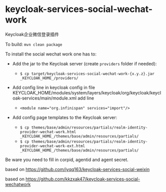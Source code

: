 # keycloak-services-social-wechat-work

Keycloak企业微信登录插件

To build:
`mvn clean package`

To install the social wechat work one has to:

* Add the jar to the Keycloak server (create `providers` folder if needed):
  * `$ cp target/keycloak-services-social-wechat-work-{x.y.z}.jar _KEYCLOAK_HOME_/providers/` 
* Add config line in keycloak config
  in file KEYCLOAK_HOME/modules/system/layers/keycloak/org/keycloak/keycloak-services/main/module.xml 
    add line 
  * `<module name="org.infinispan" services="import"/>`

* Add config page templates to the Keycloak server:
  * `$ cp themes/base/admin/resources/partials/realm-identity-provider-wechat-work.html _KEYCLOAK_HOME_/themes/base/admin/resources/partials/`
  * `$ cp themes/base/admin/resources/partials/realm-identity-provider-wechat-work-ext.html _KEYCLOAK_HOME_/themes/base/admin/resources/partials/`

Be ware you need to fill in corpid, agentid and agent secret.



based on https://github.com/jyqq163/keycloak-services-social-weixin 

based on https://github.com/kkzxak47/keycloak-services-social-wechatwork

